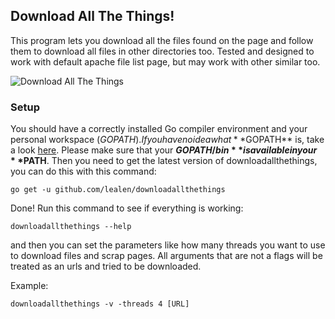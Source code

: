 ## Download All The Things!

This program lets you download all the files found on the page and follow them to download all files in other directories too. Tested and designed to work with default apache file list page, but may work with other similar too.

![Download All The Things](https://i.imgur.com/pwAzz8a.jpg)

### Setup

You should have a correctly installed Go compiler environment and your personal workspace ($GOPATH). If you have no idea what **$GOPATH** is, take a look [here](http://golang.org/doc/code.html). Please make sure that your **$GOPATH/bin** is available in your **$PATH**. 
Then you need to get the latest version of downloadallthethings, you can do this with this command:

    go get -u github.com/lealen/downloadallthethings

Done!
Run this command to see if everything is working:

    downloadallthethings --help

and then you can set the parameters like how many threads you want to use to download files and scrap pages. All arguments that are not a flags will be treated as an urls and tried to be downloaded.

Example:

    downloadallthethings -v -threads 4 [URL]

